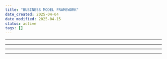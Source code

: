 ```yaml
---
title: "BUSINESS MODEL FRAMEWORK"
date_created: 2025-04-04
date_modified: 2025-04-15
status: active
tags: []
---
```


---

---

---

---


